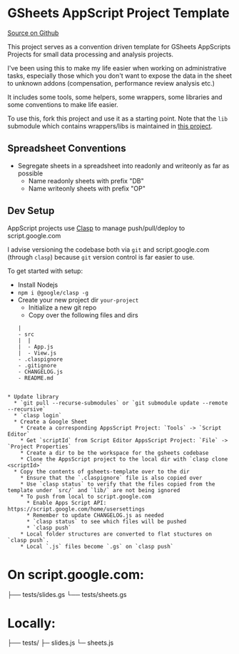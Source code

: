 # GSheets AppScript Project Template

[Source on Github](https://github.com/kaiwren/gsheets-template)

This project serves as a convention driven template for GSheets AppScripts Projects for small data processing and analysis projects.

I've been using this to make my life easier when working on administrative tasks, especially those which you don't want to expose the data in the sheet to unknown addons (compensation, performance review analysis etc.)

It includes some tools, some helpers, some wrappers, some libraries and some conventions to make life easier.

To use this, fork this project and use it as a starting point. Note that the `lib` submodule which contains wrappers/libs is maintained in [this project](https://github.com/kaiwren/gsheets-lib).

## Spreadsheet Conventions

* Segregate sheets in a spreadsheet into readonly and writeonly as far as possible 
  * Name readonly sheets with prefix "DB"
  * Name writeonly sheets with prefix "OP"

## Dev Setup

AppScript projects use [Clasp](https://codelabs.developers.google.com/codelabs/clasp/#0) to manage push/pull/deploy to script.google.com

I advise versioning the codebase both via `git` and script.google.com (through `clasp`) because `git` version control is far easier to use. 

To get started with setup:

  * Install Nodejs
  * `npm i @google/clasp -g`
  * Create your new project dir `your-project`
    * Initialize a new git repo
    * Copy over the following files and dirs
    ```
    |
    - src
    |  |
    |  - App.js
    |  - View.js
    - .claspignore
    - .gitignore
    - CHANGELOG.js
    - README.md
  ```
    
  * Update library
    * `git pull --recurse-submodules` or `git submodule update --remote --recursive`
    * `clasp login`
    * Create a Google Sheet
      * Create a corresponding AppsScript Project: `Tools` -> `Script Editor`
      * Get `scriptId` from Script Editor AppsScript Project: `File` -> `Project Properties` 
      * Create a dir to be the workspace for the gsheets codebase
      * Clone the AppsScript project to the local dir with `clasp clone <scriptId>`
    * Copy the contents of gsheets-template over to the dir
      * Ensure that the `.claspignore` file is also copied over
      * Use `clasp status` to verify that the files copied from the template under `src/` and `lib/` are not being ignored
      * To push from local to script.google.com
        * Enable Apps Script API: https://script.google.com/home/usersettings
        * Remember to update CHANGELOG.js as needed
        * `clasp status` to see which files will be pushed
        * `clasp push`
      * Local folder structures are converted to flat stuctures on `clasp push`.
      * Local `.js` files become `.gs` on `clasp push`

```
# On script.google.com:
├── tests/slides.gs
└── tests/sheets.gs

# Locally:
├── tests/
    ├─ slides.js
    └─ sheets.js
```
